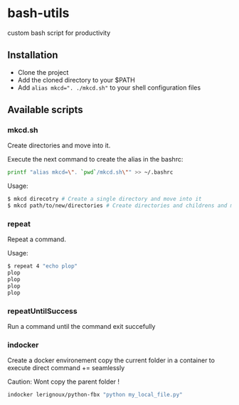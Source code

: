 # bash-utils

custom bash script for productivity

## Installation

- Clone the project
- Add the cloned directory to your $PATH
- Add `alias mkcd=". ./mkcd.sh"` to your shell configuration files

## Available scripts

### mkcd.sh

Create directories and move into it.

Execute the next command to create the alias in the bashrc:
```bash
printf "alias mkcd=\". `pwd`/mkcd.sh\"" >> ~/.bashrc
```

Usage:

```bash
$ mkcd direcotry # Create a single directory and move into it
$ mkcd path/to/new/directories # Create directories and childrens and move in the last child
```

### repeat

Repeat a command.

Usage:

```bash
$ repeat 4 "echo plop"
plop
plop
plop
plop
```

### repeatUntilSuccess

Run a command until the command exit succefully

### indocker
Create a docker environement copy the current folder in a container to execute direct command += seamlessly  

Caution: Wont copy the parent folder !  

```bash
indocker lerignoux/python-fbx "python my_local_file.py"
```
